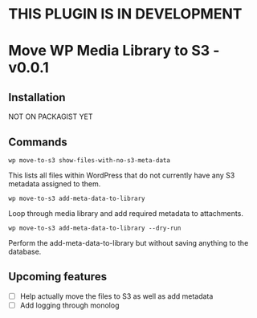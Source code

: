 # THIS PLUGIN IS IN DEVELOPMENT


# Move WP Media Library to S3 - v0.0.1


## Installation

NOT ON PACKAGIST YET

## Commands

`wp move-to-s3 show-files-with-no-s3-meta-data`

This lists all files within WordPress that do not currently have any S3 metadata assigned to them.

`wp move-to-s3 add-meta-data-to-library`

Loop through media library and add required metadata to attachments.

`wp move-to-s3 add-meta-data-to-library --dry-run`

Perform the add-meta-data-to-library but without saving anything to the database.

## Upcoming features

- [ ] Help actually move the files to S3 as well as add metadata
- [ ] Add logging through monolog

